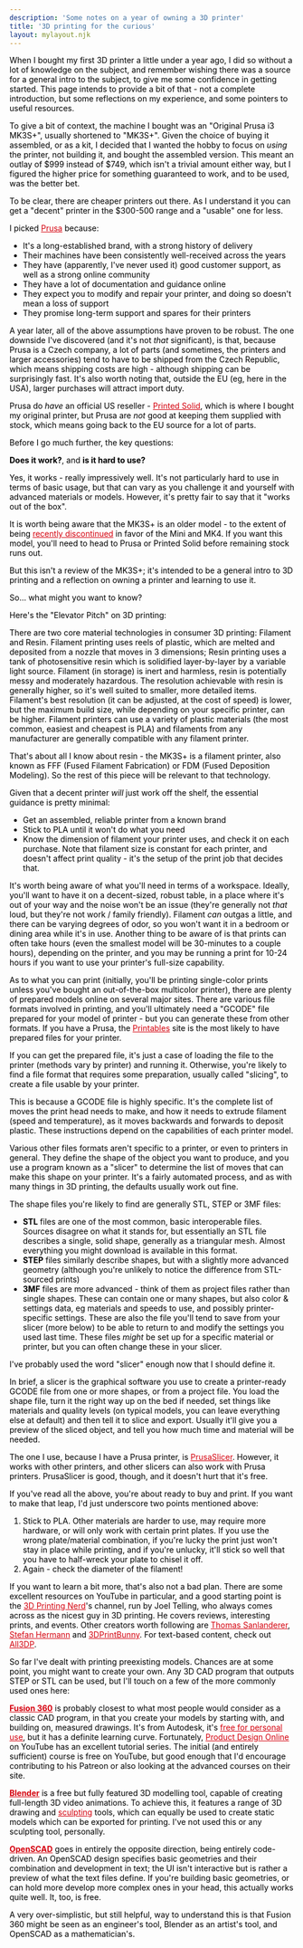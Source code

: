```yaml
---
description: 'Some notes on a year of owning a 3D printer'
title: '3D printing for the curious'
layout: mylayout.njk
---
```


<style>body { color: #000 } .inner { min-width: 80% } a { color: #d5000d }</style>

When I bought my first 3D printer a little under a year ago, I did so without a lot of knowledge on the subject,
and remember wishing there was a source for a general intro to the subject, to give me some confidence in getting
started.
This page intends to provide a bit of that - not a complete introduction, but some reflections on my experience, and
some pointers to useful resources.

To give a bit of context, the machine I bought was an "Original Prusa i3 MK3S+", usually shortened to "MK3S+".
Given the choice of buying it assembled, or as a kit, I decided that I wanted the hobby to focus on *using* the printer,
not building it, and bought the assembled version. This meant an outlay of $999 instead of $749, which isn't a trivial
amount either way, but I figured the higher price for something guaranteed to work, and to be used, was the better bet.

To be clear, there are cheaper printers out there. As I understand it you can get a "decent" printer in the $300-500
range
and a "usable" one for less.

I picked [Prusa](https://www.prusa3d.com/) because:

 - It's a long-established brand, with a strong history of delivery
 - Their machines have been consistently well-received across the years
 - They have (apparently, I've never used it) good customer support, as well as a strong online community
 - They have a lot of documentation and guidance online
 - They expect you to modify and repair your printer, and doing so doesn't mean a loss of support
 - They promise long-term support and spares for their printers

A year later, all of the above assumptions have proven to be robust. The one downside I've discovered (and it's not
*that*
significant), is that, because Prusa is a Czech company, a lot of parts (and sometimes, the printers and larger
accessories)
tend to have to be shipped from the Czech Republic, which means shipping costs are high - although shipping can be
surprisingly fast. It's also worth noting that, outside the EU (eg, here in the USA), larger purchases will attract
import
duty.

Prusa do *have* an official US reseller - [Printed Solid](https://www.printedsolid.com/), which is where I bought my
original printer, but Prusa are *not* good at keeping them supplied with stock, which means going back to the EU source
for a lot of parts.

Before I go much further, the key questions:

**Does it work?**, and **is it hard to use?**

Yes, it works - really impressively well. It's not particularly hard to use in terms of basic usage, but that can vary
as you challenge it and yourself with advanced materials or models. However, it's pretty fair to say that it "works out
of the box".

It is worth being aware that the MK3S+ is an older model - to the extent of being [recently discontinued](https://blog.prusa3d.com/goodbye-mk3-the-end-of-an-era-is-close-or-is-it_93213/) in favor
of the Mini and MK4. If you want this model, you'll need to head to Prusa or Printed Solid before remaining stock runs 
out.

But this isn't a review of the MK3S+; it's intended to be a general intro to 3D printing and a reflection on owning a
printer and learning to use it.

So… what might you want to know?

Here's the "Elevator Pitch" on 3D printing:

There are two core material technologies in consumer 3D printing: Filament and Resin. Filament printing uses reels of
plastic, which are melted and deposited from a nozzle that moves in 3 dimensions; Resin printing uses a tank of
photosensitive resin which is solidified layer-by-layer by a variable light source. Filament (in storage) is inert
and harmless, resin is potentially messy and moderately hazardous. The resolution achievable with resin is generally
higher, so it's well suited to smaller, more detailed items. Filament's best resolution (it can be adjusted, at the cost
of speed) is lower, but the maximum build size, while depending on your specific printer, can be higher.
Filament printers can use a variety of plastic materials (the most common, easiest and cheapest is PLA) and filaments
from any manufacturer are generally compatible with any filament printer.

That's about all I know about resin - the MK3S+ is a filament printer, also known as FFF (Fused Filament Fabrication) or
FDM (Fused Deposition Modeling). So the rest of this piece will be relevant to that technology.

Given that a decent printer *will* just work off the shelf, the essential guidance is pretty minimal:

 - Get an assembled, reliable printer from a known brand
 - Stick to PLA until it won't do what you need
 - Know the dimension of filament your printer uses, and check it on each purchase. Note that filament size is constant
  for each printer, and doesn't affect print quality - it's the setup of the print job that decides that.

It's worth being aware of what you'll need in terms of a workspace. Ideally, you'll want to have it on a decent-sized,
robust table, in a place where it's out of your way and the noise won't be an issue (they're generally not *that* loud,
but they're not work / family friendly). Filament *can* outgas a little, and there can be varying degrees of odor, so
you won't want it in a bedroom or dining area while it's in use. Another thing to be aware of is that prints can often
take hours (even the smallest model will be 30-minutes to a couple hours), depending on the printer, and you may be
running a print for 10-24 hours if you want to use your printer's full-size capability.

As to what you can print (initially, you'll be printing single-color prints unless you've bought an out-of-the-box
multicolor printer), there are plenty of prepared models online
on several major sites. There are various file formats involved in printing, and you'll ultimately need a "GCODE" file
prepared for your model of printer - but you can generate these from other formats. If you have a Prusa, the
[Printables](https://www.printables.com/) site is the most likely to have prepared files for your printer.

If you can get the prepared file, it's just a case of loading the file to the printer (methods vary by printer) and
running it. Otherwise, you're likely to find a file format that requires some preparation, usually called "slicing", to
create a file usable by your printer.

This is because a GCODE file is highly specific. It's the complete list of moves the print head needs to make, and how
it needs to extrude filament (speed and temperature), as it moves backwards and forwards to deposit plastic. These
instructions depend on the capabilities of each printer model.

Various other files formats aren't specific to a printer, or even to printers in general. They define the shape of the
object you want to produce, and you use a program known as a "slicer" to determine the list of moves that can make this
shape on your printer. It's a fairly automated process, and as with many things in 3D printing, the defaults usually
work out fine.

The shape files you're likely to find are generally STL, STEP or 3MF files:

 - **STL** files are one of the most common, basic interoperable files. Sources disagree on what it stands for, but
  essentially an STL file describes a single, solid shape, generally as a triangular mesh. Almost everything you might
  download is available in this format.
 - **STEP** files similarly describe shapes, but with a slightly more advanced geometry (although you're unlikely to
  notice the difference from STL-sourced prints)
 - **3MF** files are more advanced - think of them as project files rather than single shapes. These can contain one or
  many shapes, but also color & settings data, eg materials and speeds to use, and possibly printer-specific settings.
  These are also the file you'll tend to save from your slicer (more below) to be able to return to and modify the
  settings you used last time. These files *might* be set up for a specific material or printer, but you can often
  change these in your slicer.

I've probably used the word "slicer" enough now that I should define it.

In brief, a slicer is the graphical software you use to create a printer-ready GCODE file from one or more shapes, or
from a project file. You load the shape file, turn it the right way up on the bed if needed, set things like materials
and quality levels (on typical models, you can leave everything else at default) and then tell it to slice and export.
Usually it'll give you a preview of the sliced object, and tell you how much time and material will be needed.

The one I use, because I have a Prusa printer, is [PrusaSlicer](https://www.prusa3d.com/en/page/prusaslicer_424/).
However, it works with other printers, and other slicers can also work with Prusa printers. PrusaSlicer is good, though,
and it doesn't hurt that it's free.

If you've read all the above, you're about ready to buy and print. If you want to make that leap, I'd just underscore
two points mentioned above:

1. Stick to PLA. Other materials are harder to use, may require more hardware, or will only work with certain print
   plates. If you use the wrong plate/material combination, if you're lucky the print just won't stay in place while
   printing, and if you're unlucky, it'll stick so well that you have to half-wreck your plate to chisel it off.
2. Again - check the diameter of the filament!

If you want to learn a bit more, that's also not a bad plan. There are some excellent resources on YouTube in
particular,
and a good starting point is the [3D Printing Nerd](https://www.youtube.com/@3DPrintingNerd)'s channel, run by Joel
Telling, who always comes across as the nicest guy in 3D printing. He covers reviews, interesting prints, and events.
Other creators worth following are [Thomas Sanlanderer](https://www.youtube.com/@MadeWithLayers),
[Stefan Hermann](https://www.youtube.com/@CNCKitchen) and [3DPrintBunny](https://www.youtube.com/@3dprintbunny).
For text-based content, check out [All3DP](https://all3dp.com/).

So far I've dealt with printing preexisting models. Chances are at some point, you might want to create your own. Any 3D
CAD program that outputs STEP or STL can be used, but I'll touch on a few of the more commonly used ones here:

**[Fusion 360](https://www.autodesk.eu/products/fusion-360/overview?term=1-YEAR&tab=subscription)**
is probably closest to what most people would consider as a classic CAD program, in that you create your
models by starting with, and building on, measured drawings. It's from Autodesk,
it's [free for personal use](https://www.autodesk.com/products/fusion-360/personal),
but it has a definite learning curve.
Fortunately, [Product Design Online](https://www.youtube.com/playlist?list=PLrZ2zKOtC_-C4rWfapgngoe9o2-ng8ZBr) on YouTube has an excellent tutorial series. The initial (and entirely
sufficient) course is free on YouTube, but good enough that I'd encourage contributing to his Patreon or also looking at
the advanced courses on their site.

**[Blender](https://www.blender.org/)** is a free but fully featured 3D modelling tool, capable of creating full-length
3D video animations. To
achieve this, it features a range of 3D drawing and [sculpting](https://www.blender.org/features/sculpting/) tools,
which can equally be used to create static models which can be exported for printing. I've not used this or any
sculpting tool, personally.

**[OpenSCAD](https://openscad.org/)** goes in entirely the opposite direction, being entirely code-driven. An OpenSCAD
design specifies basic geometries and their combination and development in text; the UI isn't interactive but is rather
a preview of what the text files define. If you're building basic geometries, or can hold more develop more complex ones
in your head, this actually works quite well. It, too, is free.

A very over-simplistic, but still helpful, way to understand this is that Fusion 360 might be seen as an engineer's tool,
Blender as an artist's tool, and OpenSCAD as a mathematician's.